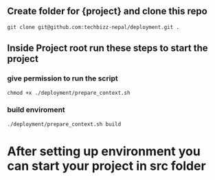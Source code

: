 ## Create folder for {project} and clone this repo

```
git clone git@github.com:techbizz-nepal/deployment.git .
```

## Inside Project root run these steps to start the project

### give permission to run the script

```
chmod +x ./deployment/prepare_context.sh
```

### build enviroment

```
./deployment/prepare_context.sh build
```

# After setting up environment you can start your project in src folder 